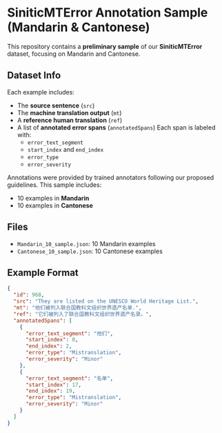 # SiniticMTError Annotation Sample (Mandarin & Cantonese)

This repository contains a **preliminary sample** of our **SiniticMTError** dataset, focusing on Mandarin and Cantonese.

## Dataset Info

Each example includes:
- The **source sentence** (`src`)
- The **machine translation output** (`mt`)
- A **reference human translation** (`ref`)
- A list of **annotated error spans** (`annotatedSpans`)
  Each span is labeled with:
  - `error_text_segment`
  - `start_index` and `end_index`
  - `error_type`
  - `error_severity`

Annotations were provided by trained annotators following our proposed guidelines. This sample includes:
- 10 examples in **Mandarin**
- 10 examples in **Cantonese**

## Files

- `Mandarin_10_sample.json`: 10 Mandarin examples
- `Cantonese_10_sample.json`: 10 Cantonese examples

## Example Format

``` json
{
  "id": 968,
  "src": "They are listed on the UNESCO World Heritage List.",
  "mt": "他们被列入联合国教科文组织世界遗产名单.",
  "ref": "它们被列入了联合国教科文组织世界遗产名录。",
  "annotatedSpans": [
    {
      "error_text_segment": "他们",
      "start_index": 0,
      "end_index": 2,
      "error_type": "Mistranslation",
      "error_severity": "Minor"
    },
    {
      "error_text_segment": "名单",
      "start_index": 17,
      "end_index": 19,
      "error_type": "Mistranslation",
      "error_severity": "Minor"
    }
  ]
}
